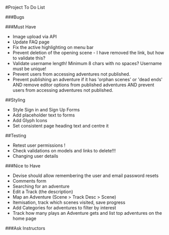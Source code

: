 #Project To Do List

###Bugs



###Must Have

* Image upload via API
* Update FAQ page
* Fix the active highlighting on menu bar
* Prevent deletion of the opening scene - I have removed the link, but how to validate this?
* Validate username length! Minimum 8 chars with no spaces? Username must be unique!
* Prevent users from accessing adventures not published.
* Prevent publishing an adventure if it has 'orphan scenes' or 'dead ends' AND remove editor options from published adventures AND prevent users from accessing adventures not published.

##Styling

* Style Sign in and Sign Up Forms
* Add placeholder text to forms
* Add Glyph Icons
* Set consistent page heading text and centre it

##Testing

* Retest user permissions !
* Check validations on models and links to delete!!!
* Changing user details

###Nice to Have

* Devise should allow remembering the user and email password resets
* Comments form
* Searching for an adventure
* Edit a Track (the description)
* Map an Adventure (Scene > Track Desc > Scene)
* Itemisation, track which scenes visited, save progress
* Add Categories for adventures to filter by interest
* Track how many plays an Adventure gets and list top adventures on the home page

###Ask Instructors
